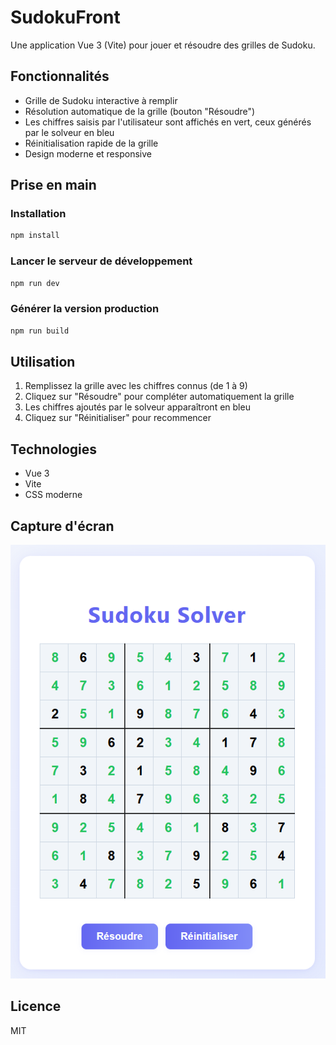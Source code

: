 # SudokuFront

Une application Vue 3 (Vite) pour jouer et résoudre des grilles de Sudoku.

## Fonctionnalités

- Grille de Sudoku interactive à remplir
- Résolution automatique de la grille (bouton "Résoudre")
- Les chiffres saisis par l'utilisateur sont affichés en vert, ceux générés par le solveur en bleu
- Réinitialisation rapide de la grille
- Design moderne et responsive

## Prise en main

### Installation

```sh
npm install
```

### Lancer le serveur de développement

```sh
npm run dev
```

### Générer la version production

```sh
npm run build
```

## Utilisation

1. Remplissez la grille avec les chiffres connus (de 1 à 9)
2. Cliquez sur "Résoudre" pour compléter automatiquement la grille
3. Les chiffres ajoutés par le solveur apparaîtront en bleu
4. Cliquez sur "Réinitialiser" pour recommencer

## Technologies

- Vue 3
- Vite
- CSS moderne

## Capture d'écran

![Aperçu Sudoku](public/sudoku-demo.png)

## Licence

MIT
